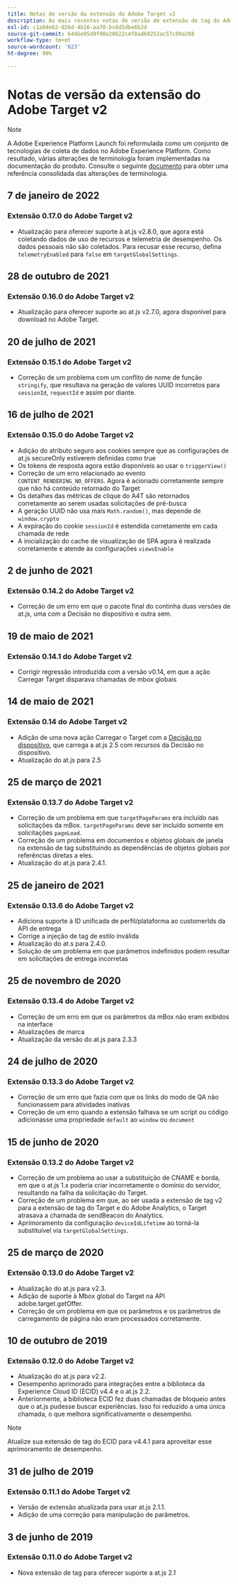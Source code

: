```yaml
---
title: Notas de versão da extensão do Adobe Target v2
description: As mais recentes notas de versão de extensão de tag do Adobe Target v2 na Adobe Experience Platform.
exl-id: c1a04e62-026d-4b16-aa70-bc6d5dbe6b2d
source-git-commit: 644be95d9f90e20622c4f8ad68252ac57c09a288
workflow-type: tm+mt
source-wordcount: '623'
ht-degree: 90%

---
```


# Notas de versão da extensão do Adobe Target v2

>[!NOTE]
>
>A Adobe Experience Platform Launch foi reformulada como um conjunto de tecnologias de coleta de dados no Adobe Experience Platform. Como resultado, várias alterações de terminologia foram implementadas na documentação do produto. Consulte o seguinte [documento](../../../term-updates.md) para obter uma referência consolidada das alterações de terminologia.

## 7 de janeiro de 2022

### Extensão 0.17.0 do Adobe Target v2

- Atualização para oferecer suporte à at.js v2.8.0, que agora está coletando dados de uso de recursos e telemetria de desempenho.  Os dados pessoais não são coletados. Para recusar esse recurso, defina `telemetryEnabled` para `false` em `targetGlobalSettings`.

## 28 de outubro de 2021

### Extensão 0.16.0 do Adobe Target v2

- Atualização para oferecer suporte ao at.js v2.7.0, agora disponível para download no Adobe Target.

## 20 de julho de 2021

### Extensão 0.15.1 do Adobe Target v2

- Correção de um problema com um conflito de nome de função `stringify`, que resultava na geração de valores UUID incorretos para `sessionId`, `requestId` e assim por diante.

## 16 de julho de 2021

### Extensão 0.15.0 do Adobe Target v2

- Adição do atributo seguro aos cookies sempre que as configurações de at.js secureOnly estiverem definidas como true
- Os tokens de resposta agora estão disponíveis ao usar o `triggerView()`
- Correção de um erro relacionado ao evento `CONTENT_RENDERING_NO_OFFERS`. Agora é acionado corretamente sempre que não há conteúdo retornado do Target
- Os detalhes das métricas de clique do A4T são retornados corretamente ao serem usadas solicitações de pré-busca
- A geração UUID não usa mais `Math.random()`, mas depende de `window.crypto`
- A expiração do cookie `sessionId` é estendida corretamente em cada chamada de rede
- A inicialização do cache de visualização de SPA agora é realizada corretamente e atende às configurações `viewsEnable`

## 2 de junho de 2021

### Extensão 0.14.2 do Adobe Target v2

- Correção de um erro em que o pacote final do continha duas versões de at.js, uma com a Decisão no dispositivo e outra sem.

## 19 de maio de 2021

### Extensão 0.14.1 do Adobe Target v2

- Corrigir regressão introduzida com a versão v0.14, em que a ação Carregar Target disparava chamadas de mbox globais

## 14 de maio de 2021

### Extensão 0.14 do Adobe Target v2

- Adição de uma nova ação Carregar o Target com a [Decisão no dispositivo](./overview.md#load-target-with-on-device-decisioning), que carrega a at.js 2.5 com recursos da Decisão no dispositivo.
- Atualização do at.js para 2.5


## 25 de março de 2021

### Extensão 0.13.7 do Adobe Target v2

- Correção de um problema em que `targetPageParams` era incluído nas solicitações da mBox. `targetPageParams` deve ser incluído somente em solicitações `pageLoad`.
- Correção de um problema em documentos e objetos globais de janela na extensão de tag substituindo as dependências de objetos globais por referências diretas a eles.
- Atualização do at.js para 2.4.1.

## 25 de janeiro de 2021

### Extensão 0.13.6 do Adobe Target v2

- Adiciona suporte à ID unificada de perfil/plataforma ao customerIds da API de entrega
- Corrige a injeção de tag de estilo inválida
- Atualização do at.s para 2.4.0.
- Solução de um problema em que parâmetros indefinidos podem resultar em solicitações de entrega incorretas

## 25 de novembro de 2020

### Extensão 0.13.4 do Adobe Target v2

- Correção de um erro em que os parâmetros da mBox não eram exibidos na interface
- Atualizações de marca
- Atualização da versão do at.js para 2.3.3

## 24 de julho de 2020

### Extensão 0.13.3 do Adobe Target v2

- Correção de um erro que fazia com que os links do modo de QA não funcionassem para atividades inativas
- Correção de um erro quando a extensão falhava se um script ou código adicionasse uma propriedade `default` ao `window` ou `document`

## 15 de junho de 2020

### Extensão 0.13.2 do Adobe Target v2

- Correção de um problema ao usar a substituição de CNAME e borda, em que o at.js 1.x poderia criar incorretamente o domínio do servidor, resultando na falha da solicitação do Target.
- Correção de um problema em que, ao ser usada a extensão de tag v2 para a extensão de tag do Target e do Adobe Analytics, o Target atrasava a chamada de sendBeacon do Analytics.
- Aprimoramento da configuração `deviceIdLifetime` ao torná-la substituível via `targetGlobalSettings`.

## 25 de março de 2020

### Extensão 0.13.0 do Adobe Target v2

- Atualização do at.js para v2.3.
- Adição de suporte à Mbox global do Target na API adobe.target.getOffer.
- Correção de um problema em que os parâmetros e os parâmetros de carregamento de página não eram processados corretamente.

## 10 de outubro de 2019

### Extensão 0.12.0 do Adobe Target v2

- Atualização do at.js para v2.2.
- Desempenho aprimorado para integrações entre a biblioteca da Experience Cloud ID (ECID) v4.4 e o at.js 2.2.
- Anteriormente, a biblioteca ECID fez duas chamadas de bloqueio antes que o at.js pudesse buscar experiências. Isso foi reduzido a uma única chamada, o que melhora significativamente o desempenho.

>[!NOTE]
>Atualize sua extensão de tag do ECID para v4.4.1 para aproveitar esse aprimoramento de desempenho.

## 31 de julho de 2019

### Extensão 0.11.1 do Adobe Target v2

- Versão de extensão atualizada para usar at.js 2.1.1.
- Adição de uma correção para manipulação de parâmetros.

## 3 de junho de 2019

### Extensão 0.11.0 do Adobe Target v2

- Nova extensão de tag para oferecer suporte a at.js 2.1
